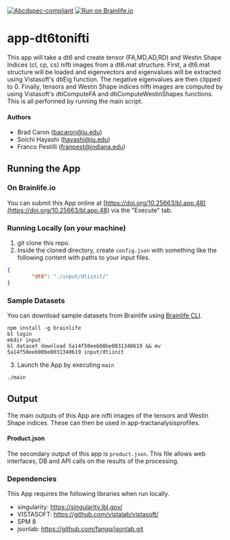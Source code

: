 [![Abcdspec-compliant](https://img.shields.io/badge/ABCD_Spec-v1.1-green.svg)](https://github.com/soichih/abcd-spec)
[![Run on Brainlife.io](https://img.shields.io/badge/Brainlife-bl.app.1-blue.svg)](https://doi.org/10.25663/bl.app.1)

# app-dt6tonifti
This app will take a dt6 and create tensor (FA,MD,AD,RD) and Westin Shape Indices (cl, cp, cs) nifti images from a dt6.mat structure. First, a dt6.mat structure will be loaded and eigenvectors and eigenvalues will be extracted using Vistasoft's dtiEig function. The negative eigenvalues are then clipped to 0. Finally, tensors and Westin Shape indices nifti images are computed by using Vistasoft's dtiComputeFA and dtiComputeWestinShapes functions. This is all performed by running the main script.

#### Authors
- Brad Caron (bacaron@iu.edu)
- Soichi Hayashi (hayashi@iu.edu)
- Franco Pestilli (franpest@indiana.edu)

## Running the App 

### On Brainlife.io

You can submit this App online at [https://doi.org/10.25663/bl.app.48](https://doi.org/10.25663/bl.app.48) via the "Execute" tab.

### Running Locally (on your machine)

1. git clone this repo.
2. Inside the cloned directory, create `config.json` with something like the following content with paths to your input files.

```json
{
        "dt6": "./input/dtiinit/"
}
```

### Sample Datasets

You can download sample datasets from Brainlife using [Brainlife CLI](https://github.com/brain-life/cli).

```
npm install -g brainlife
bl login
mkdir input
bl dataset download 5a14f50eeb00be0031340619 && mv 5a14f50eeb00be0031340619 input/dtiinit
```


3. Launch the App by executing `main`

```bash
./main
```

## Output

The main outputs of this App are nifti images of the tensors and Westin Shape indices. These can then be used in app-tractanalysisprofiles.

#### Product.json
The secondary output of this app is `product.json`. This file allows web interfaces, DB and API calls on the results of the processing. 

### Dependencies

This App requires the following libraries when run locally.

  - singularity: https://singularity.lbl.gov/
  - VISTASOFT: https://github.com/vistalab/vistasoft/
  - SPM 8
  - jsonlab: https://github.com/fangq/jsonlab.git
